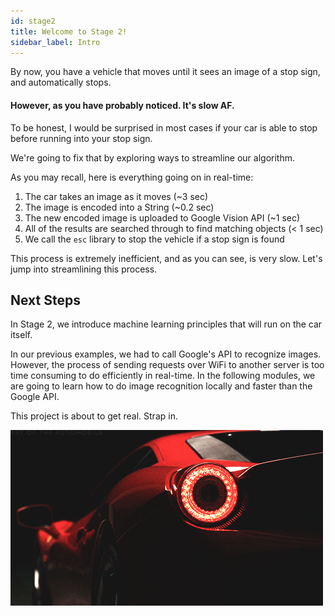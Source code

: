 ```yaml
---
id: stage2
title: Welcome to Stage 2!
sidebar_label: Intro
---
```


By now, you have a vehicle that moves until it sees an image of a stop sign, and automatically stops.

#### However, as you have probably noticed. It's slow AF.

To be honest, I would be surprised in most cases if your car is able to stop before running into your stop sign.

We're going to fix that by exploring ways to streamline our algorithm.

As you may recall, here is everything going on in real-time:

1. The car takes an image as it moves (~3 sec)
2. The image is encoded into a String (~0.2 sec)
3. The new encoded image is uploaded to Google Vision API (~1 sec)
4. All of the results are searched through to find matching objects (< 1 sec)
5. We call the `esc` library to stop the vehicle if a stop sign is found

This process is extremely inefficient, and as you can see, is very slow. Let's jump into streamlining this process.

## Next Steps

In Stage 2, we introduce machine learning principles that will run on the car itself.

In our previous examples, we had to call Google's API to recognize images. However, the process of sending requests over WiFi to another server is too time consuming to do efficiently in real-time. In the following modules, we are going to learn how to do image recognition locally and faster than the Google API.

This project is about to get real. Strap in.

![takeoff](./../../img/doc-images/stage-2/original.gif)